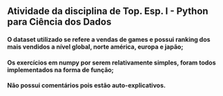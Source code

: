 ## Atividade da disciplina de Top. Esp. I - Python para Ciência dos Dados
#### O dataset utilizado se refere a vendas de games e possui ranking dos mais vendidos a nível global, norte américa, europa e japão;
#### Os exercícios em numpy por serem relativamente simples, foram todos implementados na forma de função;
#### Não possui comentários pois estão auto-explicativos.
